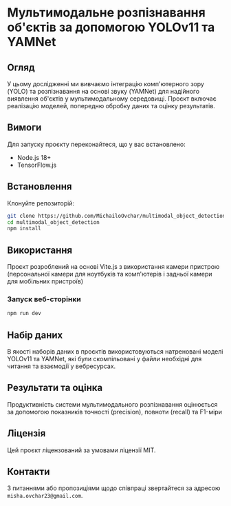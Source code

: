 # Мультимодальне розпізнавання об'єктів за допомогою YOLOv11 та YAMNet

## Огляд

У цьому дослідженні ми вивчаємо інтеграцію комп'ютерного зору (YOLO) та розпізнавання на основі звуку (YAMNet) для надійного виявлення об'єктів у мультимодальному середовищі. Проєкт включає реалізацію моделей, попередню обробку даних та оцінку результатів.

## Вимоги

Для запуску проєкту переконайтеся, що у вас встановлено:
- Node.js 18+
- TensorFlow.js

## Встановлення

Клонуйте репозиторій:

```bash
git clone https://github.com/MichailoOvchar/multimodal_object_detection
cd multimodal_object_detection
npm install
```

## Використання

Проєкт розроблений на основі Vite.js з використання камери пристрою (персональної камери для ноутбуків та комп'ютерів і задньої камери для мобільних пристроїв)

### Запуск веб-сторінки

```bash
npm run dev
```

## Набір даних

В якості наборів даних в проєктів використовуються натреновані моделі YOLOv11 та YAMNet, які були скомпільовані у файли необхідні для читання та взаємодії у вебресурсах.

## Результати та оцінка

Продуктивність системи мультимодального розпізнавання оцінюється за допомогою показників точності (precision), повноти (recall) та F1-міри


## Ліцензія

Цей проєкт ліцензований за умовами ліцензії MIT.

## Контакти

З питаннями або пропозиціями щодо співпраці звертайтеся за адресою `misha.ovchar23@gmail.com`.
